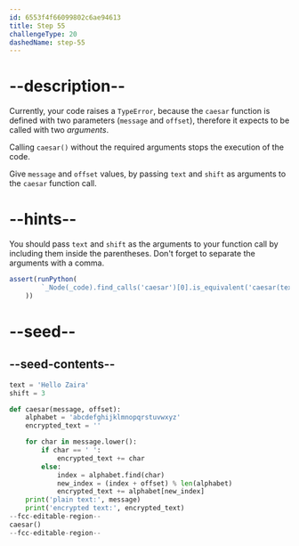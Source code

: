 ```yaml
---
id: 6553f4f66099802c6ae94613
title: Step 55
challengeType: 20
dashedName: step-55
---
```


# --description--

Currently, your code raises a `TypeError`, because the `caesar` function is defined with two parameters (`message` and `offset`), therefore it expects to be called with two *arguments*.

Calling `caesar()` without the required arguments stops the execution of the code.

Give `message` and `offset` values, by passing `text` and `shift` as arguments to the `caesar` function call.

# --hints--

You should pass `text` and `shift` as the arguments to your function call by including them inside the parentheses. Don't forget to separate the arguments with a comma.

```js
assert(runPython(
        `_Node(_code).find_calls('caesar')[0].is_equivalent('caesar(text, shift)')`
    ))
```

# --seed--

## --seed-contents--

```py
text = 'Hello Zaira'
shift = 3

def caesar(message, offset):
    alphabet = 'abcdefghijklmnopqrstuvwxyz'
    encrypted_text = ''

    for char in message.lower():
        if char == ' ':
            encrypted_text += char
        else:
            index = alphabet.find(char)
            new_index = (index + offset) % len(alphabet)
            encrypted_text += alphabet[new_index]
    print('plain text:', message)
    print('encrypted text:', encrypted_text)
--fcc-editable-region--
caesar()
--fcc-editable-region--
```
